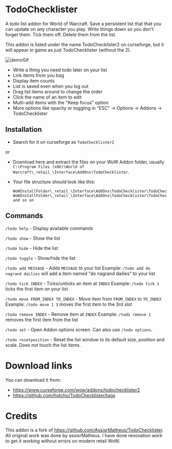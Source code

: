 # TodoChecklister

A todo list addon for World of Warcraft. Save a persistent list that that you can update
on any character you play. Write things down so you don't forget them. Tick them off.
Delete them from the list.

This addon is listed under the name TodoChecklister2 on curseforge, but it will appear
in game as just TodoChecklister (without the 2).

![demoGif](./demo1.2.gif)

- Write a thing you need todo later on your list
- Link items from you bag
- Display item counts
- List is saved even when you log out
- Drag list items around to change the order
- Click the name of an item to edit
- Multi-add items with the "Keep focus" option
- More options like opacity or toggling in "ESC" -> Options -> Addons -> TodoChecklister

## Installation

- Search for it on curseforge as `TodoChecklister2`

or

- Download here and extract the files on your WoW Addon folder,
  usually `C:\Program Files (x86)\World of Warcraft\_retail_\Interface\AddOns\TodoChecklister`.
- Your file structure should look like this:

  ```
  WoWInstallFolder\_retail_\Interface\AddOns\TodoChecklister\TodoChecklister.toc
  WoWInstallFolder\_retail_\Interface\AddOns\TodoChecklister\TodoChecklister\src\
  and so on
  ```

## Commands

`/todo help` - Display available commands

`/todo show` - Show the list

`/todo hide` - Hide the list

`/todo toggle` - Show/hide the list

`/todo add MESSAGE` - Adds `MESSAGE` to your list
  Example: `/todo add do nagrand dailies` will add a item named "do nagrand dailies" to your list

`/todo tick INDEX` - Ticks/unticks an item at `INDEX`
  Example: `/todo tick 1` ticks the first item on your list

`/todo move FROM_INDEX TO_INDEX` - Move item from `FROM_INDEX` to `TO_INDEX`
  Example: `/todo move 1 3` moves the first item to the 3rd slot

`/todo remove INDEX` - Remove item at `INDEX`
  Example: `/todo remove 1` removes the first item from the list

`/todo set` - Open Addon options screen. Can also use `/todo options`.

`/todo resetposition` - Reset the list window to its default size, position and scale. Does not touch the list items.


# Download links

You can download it from:
- <https://www.curseforge.com/wow/addons/todochecklister2>
- <https://github.com/hutcho/TodoChecklister/tags>


# Credits

This addon is a fork of https://github.com/AssisrMatheus/TodoChecklister. All original work was done by assisrMatheus. I have done renovation work to get it working without errors on modern retail WoW.
